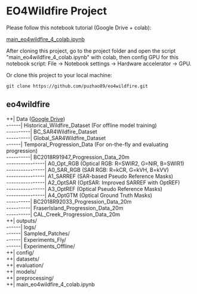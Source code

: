 # EO4Wildfire Project

Please follow this notebook tutorial (Google Drive + colab): <br>

[main_eo4wildfire_4_colab.ipynb](https://colab.research.google.com/drive/1-XxcVGYCFDXUsJEPlnuJTeLNnP1OHHWW?usp=sharing)

After cloning this project, go to the project folder and open the script "main_eo4wildfire_4_colab.ipynb" with colab, then config GPU for this notebook script: File -> Notebook settings -> Hardware accelerator -> GPU. 

Or clone this project to your local machine:
```
git clone https://github.com/puzhao89/eo4wildfire.git
```
## **eo4wildfire** <br>
++| Data ([Google Drive](https://drive.google.com/drive/folders/163ujMrEMBTIsv-OcbvzTXq_GI_EZ24FL?usp=sharing))<br>
------| Historical_Wildfire_Dataset (For offline model training) <br>
----------| BC_SAR4Wildfire_Dataset <br>
----------| Global_SAR4Wildfire_Dataset <br>
------| Temporal_Progression_Data (For on-the-fly and evaluating progression) <br>
----------| BC2018R91947_Progression_Data_20m <br>
----------------| A0_Opt_RGB (Optical RGB: R=SWIR2, G=NIR, B=SWIR1) <br>
----------------| A0_SAR_RGB (SAR RGB: R=kCR, G=kVH, B=kVV) <br>
----------------| A1_SARREF (SAR-based Pseudo Reference Masks) <br>
----------------| A2_OptSAR (OptSAR: Improved SARREF with OptREF)<br>
----------------| A3_OptREF (Optical Pseudo Reference Masks) <br>
----------------| A4_OptGTM (Optical Ground Truth Masks)<br>
----------| BC2018R92033_Progression_Data_20m <br>
----------| FraserIsland_Progression_Data_20m <br>
----------| CAL_Creek_Progression_Data_20m <br>
++| outputs/ <br>
------| logs/ <br>
------| Sampled_Patches/ <br>
------| Experiments_Fly/ <br>
------| Experiments_Offline/ <br>
++| config/ <br>
++| datasets/ <br>
++| evaluation/ <br>
++| models/ <br>
++| preprocessing/ <br>
++| main_eo4wildfire_4_colab.ipynb <br>